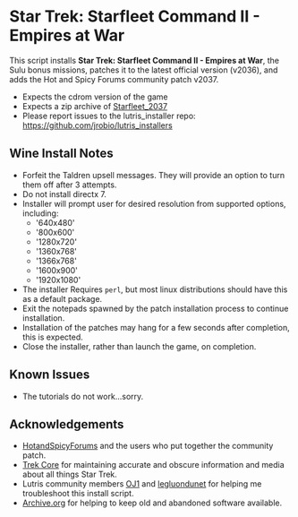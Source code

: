 # Star Trek: Starfleet Command II - Empires at War

This script installs **Star Trek: Starfleet Command II - Empires at War**, the
Sulu bonus missions, patches it to the latest official version (v2036), and 
adds the Hot and Spicy Forums community patch v2037.

- Expects the cdrom version of the game
- Expects a zip archive of 
[Starfleet_2037](https://hotandspicyforums.com/sfc2-empires-at-war-patch-2-037-t20068.html)
- Please report issues to the lutris_installer repo: 
https://github.com/jrobio/lutris_installers

## Wine Install Notes
- Forfeit the Taldren upsell messages. They will provide an option to turn 
them off after 3 attempts.
- Do not install directx 7.
- Installer will prompt user for desired resolution from supported options, 
including:
    - '640x480'
    - '800x600'
    - '1280x720'
    - '1360x768'
    - '1366x768'
    - '1600x900'
    - '1920x1080'
- The installer Requires `perl`, but most linux distributions should have this 
as a default package.
- Exit the notepads spawned by the patch installation process to continue
installation.
- Installation of the patches may hang for a few seconds after completion, 
this is expected.
- Close the installer, rather than launch the game, on completion.

## Known Issues

- The tutorials do not work...sorry.

## Acknowledgements

- [HotandSpicyForums](https://hotandspicyforums.com/sfc2-empires-at-war-patch-2-037-t20068.html)
and the users who put together the community patch.
- [Trek Core](https://gaming.trekcore.com/starfleetcommand2/index.html) for 
maintaining accurate and obscure information and media about all things Star 
Trek.
- Lutris community members [OJ1](https://forums.lutris.net/u/oj1/summary) and 
[legluondunet](https://forums.lutris.net/u/legluondunet/summary) for helping 
me troubleshoot this install script.
- [Archive.org](https://archive.org/) for helping to keep old and abandoned
software available.